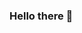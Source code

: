 ### Hello there 👋

<!--
**tchristie34/tchristie34** is a ✨ _special_ ✨ repository because its `README.md` (this file) appears on your GitHub profile.

Here are some ideas to get you started:

- 🔭 I’m currently watching ... one piece 
- 🌱 I’m currently studying ... IDMX
- 💬 Ask me about ... my favorite video game
- 📫 How to reach me: ... through text or leave me a call
- 😄 Pronouns: ... He/Him
- ⚡ Fun fact: ... I've traveled outside of the United States 2 times 
--> 
